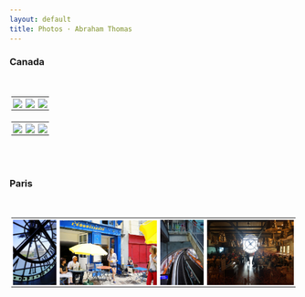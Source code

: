 ```yaml
---
layout: default
title: Photos · Abraham Thomas
---
```


<head>
<style>
table {
  border-collapse: collapse;
}
table, th, td {
  padding: 3px;
  line-height: 0;
}
</style>
</head>

<body>

<h3>Canada</h3>
<br/>  

<table>
  <tr>
    <td> <img src="/studio/canada/Lake-Louise.jpg" width="120px"> </td>
    <td> <img src="/studio/canada/Talbot-Lake.jpg" width="270px"> </td>
    <td> <img src="/studio/canada/Mistaya-Canyon.jpg" width="270px"> </td>
  </tr>
</table>

<table>
  <tr>
    <td> <img src="/studio/canada/Mistaya-Bridge.jpg" width="270px"> </td>
    <td> <img src="/studio/canada/Emerald-Lake.jpg" width="270px"> </td>
    <td> <img src="/studio/canada/Maligne-River.jpg" width="120px"> </td>
  </tr>
</table>

<br/>
<br/>

<h3>Paris</h3>
<br/>  

<table>
  <tr>
    <td> <img src="/studio/paris/Louvre-from-Orsay.jpg" width="105x"> </td>
    <td> <img src="/studio/paris/L-Ebouillante.jpg" width="235px"> </td>
    <td> <img src="/studio/paris/Metro-Saint-Michel.jpg" width="105px"> </td>
    <td> <img src="/studio/paris/Orsay-Cafe.jpg" width="210px"> </td>
  </tr>
</table>


</body>
